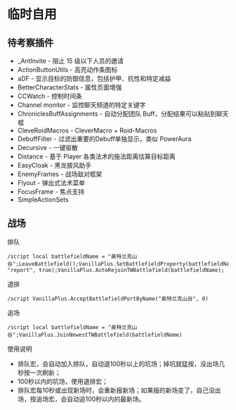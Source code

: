 # 临时自用

## 待考察插件

+ _AntInvite - 阻止 15 级以下人员的邀请
+ ActionButtonUtils - 高亮动作条图标
+ aDF - 显示目标的防御信息，包括护甲、抗性和特定减益
+ BetterCharacterStats - 属性页面增强
+ CCWatch - 控制时间条
+ Channel monitor - 监控聊天频道的特定关键字
+ ChroniclesBuffAssignments - 自动分配团队 Buff，分配结果可以粘贴到聊天框
+ CleveRoidMacros - CleverMacro + Roid-Macros
+ DebuffFilter - 过滤出重要的Debuff单独显示，类似 PowerAura
+ Decursive - 一键驱散
+ Distance - 基于 Player 各类法术的施法距离估算目标距离
+ EasyCloak - 黑龙披风助手
+ EnemyFrames - 战场敌对框架
+ Flyout - 弹出式法术菜单
+ FocusFrame - 焦点支持
+ SimpleActionSets

## 战场

排队

```text
/script local battlefieldName = "奥特兰克山谷";LeaveBattlefield();VanillaPlus.SetBattlefieldProperty(battlefieldName, "report", true);VanillaPlus.AutoRejoinTWBattlefield(battlefieldName);
```

退排

```text
/script VanillaPlus.AcceptBattlefieldPortByName("奥特兰克山谷", 0)
```

追场

```text
/script local battlefieldName = "奥特兰克山谷";VanillaPlus.JoinNewestTWBattlefield(battlefieldName)
```

使用说明

+ 排队宏，会自动加入排队，自动退100秒以上的坑场；掉坑就猛按，没出场几秒按一次刷新；
+ 100秒以内的坑场，使用退排宏；
+ 排队宏每10秒或出现新场时，会重新报新场；如果报的新场变了，自己没出场，按追场宏，会自动追100秒以内的最新场。
